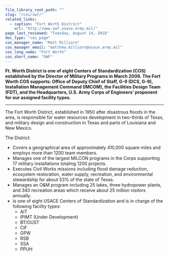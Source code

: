 ```yaml
---
file_library_root_path: ""
slug: "/cos/swf/"
related_links:
  - caption: "Fort Worth District"
    url: "http://www.swf.usace.army.mil/"
page_last_reviewed: "Tuesday, August 14, 2018"
doc_type: "cos_page"
cos_manager_name: "Matt Milliorn"
cos_manager_email: "matthew.milliorn@usace.army.mil"
cos_long_name: "Fort Worth"
cos_short_name: "SWF"
---
```


**Ft. Worth District is one of eight Centers of Standardization (COS) established by the Director of Military Programs in March 2006. The Fort Worth COS supports: Office of Deputy Chief of Staff, G-9 (DCS, G-9), Installation Management Command (IMCOM), the Facilities Design Team (FDT), and the Headquarters, U.S. Army Corps of Engineers’ proponent for our assigned facility types.**

---

The Fort Worth District, established in 1950 after disastrous floods in the area, is responsible for water resources development in two-thirds of Texas, and military design and construction in Texas and parts of Louisiana and New Mexico.

The District:

- Covers a geographical area of approximately 410,000 square miles and employs more than 1200 team members.
- Manages one of the largest MILCON programs in the Corps supporting 17 military installations totaling 1200 projects.
- Executes Civil Works missions including flood damage reduction, ecosystem restoration, water supply, recreation, and environmental stewardship for about 53% of the state of Texas.
- Manages an O&M program including 25 lakes, three hydropower plants, and 340 recreation areas which receive about 25 million visitors annually.
- Is one of eight USACE Centers of Standardization and is in charge of the following facility types:
  - AIT
  - IPIMT (Under Development)
  - BT/OUST
  - CIF
  - GPW
  - RSB
  - SSA
  - PPUH
